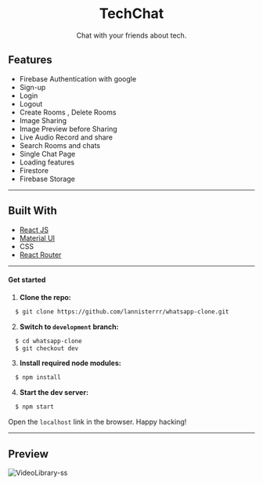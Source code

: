 <div align="center">
<h1 align="center">TechChat</h1>
<p align="center">Chat with your friends about tech.</p>


</div>

## Features

- Firebase Authentication with google
- Sign-up
- Login
- Logout
- Create Rooms , Delete Rooms
- Image Sharing
- Image Preview before Sharing
- Live Audio Record and share
- Search Rooms and chats
- Single Chat Page
- Loading features
- Firestore 
- Firebase Storage

---

## Built With

- [React JS](https://reactjs.org/)
- [Material UI](https://mui.com/)
- CSS
- [React Router ](https://reactrouter.com/)

---

#### Get started

1. **Clone the repo:**
```bash
  $ git clone https://github.com/lannisterrr/whatsapp-clone.git
```
2. **Switch to `development` branch:**
```bash
  $ cd whatsapp-clone
  $ git checkout dev
```
3. **Install required node modules:**
```bash
  $ npm install
```
4. **Start the dev server:**
```bash
  $ npm start
```
Open the `localhost` link in the browser.
Happy hacking!

---

## Preview

![VideoLibrary-ss](https://i.ibb.co/m9j8fmC/Screenshot-2022-05-30-134207.jpg)

